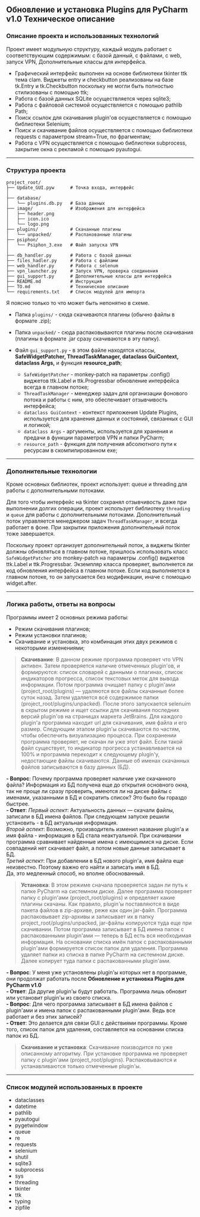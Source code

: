 ## Обновление и установка Plugins для PyCharm v1.0 Техническое описание

### Описание проекта и использованных технологий

Проект имеет модульную структуру, каждый модуль работает с соответствующим содержимым:
с базой данный, с файлами, c web, запуск VPN, Дополнительные классы для интерфейса.


- Графический интерфейс выполнен на основе библиотеки tkinter ttk тема clam. Виджеты
entry и checkbutton реализованы на базе tk.Entry и tk.Checkbutton поскольку не могли быть
полностью стилизованы с помощью ttk;
- Работа с базой данных SQLite осуществляется через sqlite3;
- Работа с файловой системой осуществляется с помощью pathlib Path;
- Поиск ссылок для скачивания plugin'ов осуществляется с помощью библиотеки Selenium;
- Поиск и скачивание файлов осуществляется с помощью библиотеки requests c параметром stream=True, по фрагментам;
- Работа с VPN осуществляется с помощью библиотеки subprocess, закрытие окна с рекламой с помощью pyautogui.

---

### Структура проекта

```text
project_root/
├── Update_GUI.pyw      # Точка входа, интерфейс
│
├── database/
│   └── plugins.db.py   # База данных
├── image/              # Изображения для интерфейса
│   ├── header.png
│   ├── icon.ico
│   └── logo.png
├── plugins/            # Скачанные плагины
│   └── unpacked/       # Распакованные плагины
├── psiphon/
│   └── Psiphon_3.exe   # Файл запуска VPN
│
├── db_handler.py       # Работа с базой данных
├── files_hadler.py     # Работа с файлами
├── web_handler.py      # Работа с selenum
├── vpn_launcher.py     # Запуск VPN, проверка соединения
├── gui_support.py      # Дополнительные классы для интерфейса
├── README.md           # Инструкция
├── TO.md               # Техническое описание
└── requirements.txt    # Список модулей для импорта
```
Я поясню только то что может быть непонятно в схеме.

- Папка `plugins/` - сюда скачиваются плагины (обычно файлы в формате .zip);
- Папка `unpacked/` - сюда распаковываются плагины после скачивания (плагины в формате .jar сразу скачиваются в эту папку).


- Файл `gui_support.py` - в этом файле находятся классы, **SafeWidgetPatcher, ThreadTaskManager, dataclass GuiContext, dataclass Args,** и функция **resource_path**;
  - `SafeWidgetPatcher` - monkey-patch на параметры .config() виджетов ttk.Label и ttk.Progressbar обновление 
  интерфейса всегда в главном потоке;
  - `ThreadTaskManager` - менеджер задач для организации фонового потока и работы с ним, это обеспечивает отзывчивость интерфейса;
  - `dataclass GuiContext` - контекст приложения Update Plugins, используется для хранения данных и состояний, связанных с GUI и логикой;
  - `dataclass Args` - аргументы, используется для хранения и предачи в функции параметров VPN и папки PyCharm;
  - `resource_path` - функция для получения абсолютного пути к ресурсам в скомпилированном exe;
  
---

### Дополнительные технологии

Кроме основных библиотек, проект использует: 
queue и threading для работы с дополнительными потоками.

Для того чтобы интерфейс на tkinter сохранял отзывчивость даже при выполнении долгих операции,
проект использует библиотеку `threading` и `queue` для работы с дополнительными потоками. Дополнительный
поток управляется менеджером задач `ThreadTaskManager`, и всегда работает в фоне. При закрытии приложения
дополнительный поток тоже завершается.

Поскольку проект организует дополнительный поток, а виджеты tkinter должны обновляться в главном потоке,
пришлось использовать класс `SafeWidgetPatcher` это monkey-patch на параметры .config() виджетов
ttk.Label и ttk.Progressbar. Экземпляр класса проверяет, выполняется ли код обновления интерфейса в главном потоке.
Если код выполняется в главном потоке, то он запускается без модификации, иначе с помощью widget.after.

---

### Логика работы, ответы на вопросы

Программы имеет 2 основных режима работы:
* Режим скачивания плагинов;
* Режим установки плагинов;
* Скачивание и установка, это комбинация этих двух режимов с некоторыми изменениями;

>**Скачивание**: В данном режиме программа проверяет что VPN активен. Затем проверяется наличие отмеченных plugin'ов, и формируются:
список словарей с данными о плагинах, список индикаторов прогресса, список текстовых меток для вывода информации. Потом программа 
очищает папку с plugin'ами (project_root/plugins) — удаляются все файлы скачанные более суток назад. Затем удаляется всё содержимое 
папки (project_root/plugins/unpacked). После этого запускается selenuim в скрытом режиме и ищет ссылки для скачивания последних версий 
plugin'ов на страницах маркета JetBrains. Для каждого plugin'а программа находит url для скачивания, имя файла и его размер. 
Следующим этапом plugin'ы скачиваются по частям, чтобы обеспечить визуализацию процесса. При сохранении программа проверяет, 
не скачан ли уже этот файл. Если такой файл существует, то индикатор прогресса устанавливается на 100% и программа переходит 
к следующему plugin'у, недостающие файлы скачиваются. Данные об именах скачанных файлов записываются в базу данных (БД).

**- Вопрос**: Почему программа проверяет наличие уже скачанного файла? Информация из БД получена еще до открытия основного окна, 
так не проще ли сразу проверить, имеются ли на диске файлы с именами, указанными в БД и сократить список? Это было бы гораздо быстрее.  
**- Ответ**: _Первый аспект_: Актуальность данных — скачали файлы, записали в БД имена файлов. При следующем запуске решили установить - 
в БД актуальная информация.  
_Второй аспект_: Возможно, производитель изменил название plugin'а и имя файла - информация в БД стала неактуальной. При скачивании
программа сравнивает найденные имена с имеющимися на диске. Если совпадений нет скачивает файл, а потом новые данные записывает в БД.  
_Третий аспект_: При добавлении в БД нового plugin'а, имя файла еще неизвестно. Поэтому важно его найти и записать имя в БД.  
Да, это медленный способ, но вполне обоснованный.

>**Установка**: В этом режиме сначала проверяется задан ли путь к папке PyCharm на системном диске. Далее программа проверяет папку с
plugin'ами (project_root/plugins) и определяет какие плагины скачаны. Как правило, plugin'ы поставляются в виде пакета файлов в zip-архиве, 
реже как один jar-файл. Программа распаковывает zip-архивы и записывает их в папку project_root/plugins/unpacked, jar-файлы копируются 
туда еще при скачивании. Потом программа записывает в БД имена папок с распакованными plugin'ами — теперь в БД есть вся необходимая информация.
На основании списка имён папок с распакованными plugin'ами формируется список папок для удаления. Программа удаляет папки из списка в
папке PyCharm на системном диске. Далее копирует туда папки с распакованными plugin'ами. 

**- Вопрос**: У меня уже установлены plugin'ы которых нет в программе, они продолжат работать после **Обновление и установка Plugins для PyCharm v1.0**   
**- Ответ**: Да другие plugin'ы будут работать. Программа лишь обновит или установит plugin'ы из своего списка.  
**- Вопрос**: Для чего программа записывает в БД имена файлов с plugin'ами и имена папок с распакованными plugin'ами. Ведь все работает и без этих записей?  
**- Ответ**: Это делается для связи GUI c действиями программы. Кроме того, список папок для удаления, составляется на основании списка папок из БД.
 
>**Скачивание и установка**: Скачивание поизводится по уже описанному алгоритму. При установке программа не проверяет папку с plugin'ами (project_root/plugins).
Распаковываются и устанавливаются только отмеченные plugin'ы.    

---

### Список модулей использованных в проекте

* dataclasses  
* datetime     
* pathlib 
* pyautogui    
* pygetwindow  
* queue
* re      
* requests
* selenium
* shutil  
* sqlite3
* subprocess
* sys
* threading 
* tkinter   
* ttk       
* typing    
* zipfile